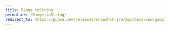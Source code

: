 ```yaml
---
title: Range.toString
permalink: /Range.toString/
redirect_to: https://guava.dev/releases/snapshot-jre/api/docs/com/google/common/collect/Range.html#toString--
---
```

